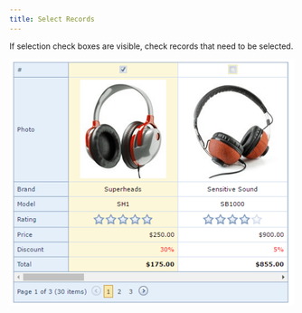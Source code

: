 ```yaml
---
title: Select Records
---
```

If selection check boxes are visible, check records that need to be selected.

![EUD-ASPxVerticalGrid-Selection](../../../images/Img127028.png)
